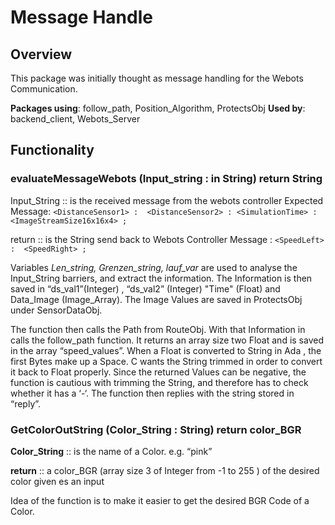 # Message Handle
## Overview

This package was initially thought as message handling for the Webots Communication. 

**Packages using**: follow_path, Position_Algorithm, ProtectsObj
**Used by**: backend_client, Webots_Server


## Functionality
### evaluateMessageWebots (Input_string : in String) return String 
Input_String :: is the received message from the webots controller
	Expected Message: `<DistanceSensor1> :  <DistanceSensor2> : <SimulationTime> : <ImageStreamSize16x16x4> ;`

return :: is the String send back to Webots Controller
	Message :  `<SpeedLeft> :  <SpeedRight> ;`

Variables _Len_string, Grenzen_string, lauf_var_ are used to analyse the Input_String barriers, and extract the information. The Information is then saved in “ds_val1”(Integer) , “ds_val2” (Integer) "Time" (Float) and Data_Image (Image_Array). The Image Values are saved in ProtectsObj under SensorDataObj.

The function then calls the Path from RouteObj. With that Information in calls the follow_path function. It returns an array size two Float and is saved in the array “speed_values”. 
When a Float is converted to String in Ada , the first Bytes make up a Space. C wants the String trimmed in order to convert it back to Float properly. Since the returned Values can be negative, the function is cautious with trimming the String, and therefore has to check whether it has a ‘-‘.
The function then replies with the string stored in “reply”.

### GetColorOutString (Color_String : String) return color_BGR
**Color_String** :: is the name of a Color. e.g. “pink”

**return** :: a color_BGR (array size 3 of Integer from -1 to 255 ) of the desired color given es an input

Idea of the function is to make it easier to get the desired BGR Code of a Color.
